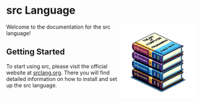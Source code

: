 # src Language

<img src="docs/taocp.png" align="right" width="200">

Welcome to the documentation for the src language!

## Getting Started

To start using src, please visit the official website at [srclang.org](https://srclang.org). There you will find detailed information on how to install and set up the src language.
